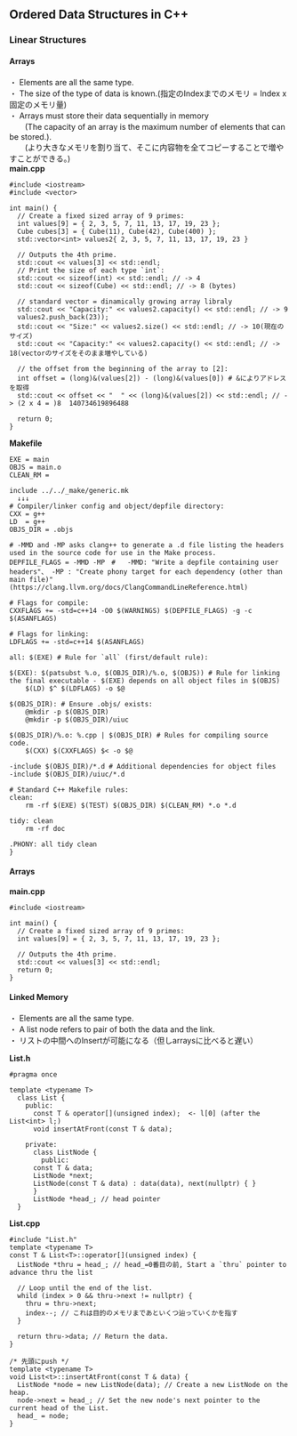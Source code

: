 ## Ordered Data Structures in C++
### Linear Structures
#### Arrays
・ Elements are all the same type.<br>
・ The size of the type of data is known.(指定のIndexまでのメモリ = Index x 固定のメモリ量)<br>
・ Arrays must store their data sequentially in memory<br>
　　(The capacity of an array is the maximum number of elements that can be stored.).<br>
　　(より大きなメモリを割り当て、そこに内容物を全てコピーすることで増やすことができる。)<br>
**main.cpp**<br>
```
#include <iostream>
#include <vector>

int main() {
  // Create a fixed sized array of 9 primes:
  int values[9] = { 2, 3, 5, 7, 11, 13, 17, 19, 23 };
  Cube cubes[3] = { Cube(11), Cube(42), Cube(400) };
  std::vector<int> values2{ 2, 3, 5, 7, 11, 13, 17, 19, 23 }
  
  // Outputs the 4th prime.
  std::cout << values[3] << std::endl;
  // Print the size of each type `int`:
  std::cout << sizeof(int) << std::endl; // -> 4
  std::cout << sizeof(Cube) << std::endl; // -> 8 (bytes)

  // standard vector = dinamically growing array libraly
  std::cout << "Capacity:" << values2.capacity() << std::endl; // -> 9
  values2.push_back(23));
  std::cout << "Size:" << values2.size() << std::endl; // -> 10(現在のサイズ)
  std::cout << "Capacity:" << values2.capacity() << std::endl; // -> 18(vectorのサイズをそのまま増やしている)

  // the offset from the beginning of the array to [2]:
  int offset = (long)&(values[2]) - (long)&(values[0]) # &によりアドレスを取得
  std::cout << offset << "  " << (long)&(values[2]) << std::endl; // -> (2 x 4 = )8  140734619896488
  
  return 0;
}
```

**Makefile**<br>
```
EXE = main
OBJS = main.o
CLEAN_RM =

include ../../_make/generic.mk
  ↓↓↓
# Compiler/linker config and object/depfile directory:
CXX = g++
LD  = g++
OBJS_DIR = .objs

# -MMD and -MP asks clang++ to generate a .d file listing the headers used in the source code for use in the Make process.
DEPFILE_FLAGS = -MMD -MP　#   -MMD: "Write a depfile containing user headers"、 -MP : "Create phony target for each dependency (other than main file)" (https://clang.llvm.org/docs/ClangCommandLineReference.html)

# Flags for compile:
CXXFLAGS += -std=c++14 -O0 $(WARNINGS) $(DEPFILE_FLAGS) -g -c $(ASANFLAGS)

# Flags for linking:
LDFLAGS += -std=c++14 $(ASANFLAGS)

all: $(EXE) # Rule for `all` (first/default rule):

$(EXE): $(patsubst %.o, $(OBJS_DIR)/%.o, $(OBJS)) # Rule for linking the final executable - $(EXE) depends on all object files in $(OBJS)
	$(LD) $^ $(LDFLAGS) -o $@

$(OBJS_DIR): # Ensure .objs/ exists:
	@mkdir -p $(OBJS_DIR)
	@mkdir -p $(OBJS_DIR)/uiuc

$(OBJS_DIR)/%.o: %.cpp | $(OBJS_DIR) # Rules for compiling source code.
	$(CXX) $(CXXFLAGS) $< -o $@

-include $(OBJS_DIR)/*.d # Additional dependencies for object files 
-include $(OBJS_DIR)/uiuc/*.d

# Standard C++ Makefile rules:
clean:
	rm -rf $(EXE) $(TEST) $(OBJS_DIR) $(CLEAN_RM) *.o *.d

tidy: clean
	rm -rf doc

.PHONY: all tidy clean
}
```

#### Arrays
**main.cpp**<br>
```
#include <iostream>

int main() {
  // Create a fixed sized array of 9 primes:
  int values[9] = { 2, 3, 5, 7, 11, 13, 17, 19, 23 };
  
  // Outputs the 4th prime.
  std::cout << values[3] << std::endl;
  return 0;
}
```

#### Linked Memory
・ Elements are all the same type.<br>
・ A list node refers to pair of both the data and the link.<br>
・ リストの中間へのInsertが可能になる（但しarraysに比べると遅い）<br>

**List.h**<br>
```
#pragma once

template <typename T>
  class List {
    public:
      const T & operator[](unsigned index);  <- l[0] (after the List<int> l;)
      void insertAtFront(const T & data);
      
    private:
      class ListNode {
        public:
	  const T & data;
	  ListNode *next;
	  ListNode(const T & data) : data(data), next(nullptr) { }
      }
      ListNode *head_; // head pointer
  }
```

**List.cpp**<br>
```
#include "List.h"
template <typename T>
const T & List<T>::operator[](unsigned index) {
  ListNode *thru = head_; // head_=0番目の前, Start a `thru` pointer to advance thru the list
  
  // Loop until the end of the list.
  whild (index > 0 && thru->next != nullptr) {
    thru = thru->next;
    index--; // これは目的のメモリまであといくつ辿っていくかを指す
  }
  
  return thru->data; // Return the data.
}

/* 先頭にpush */
template <typename T>
void List<t>::insertAtFront(const T & data) {
  ListNode *node = new ListNode(data); // Create a new ListNode on the heap.
  node->next = head_; // Set the new node's next pointer to the current head of the List.
  head_ = node;
}
```

